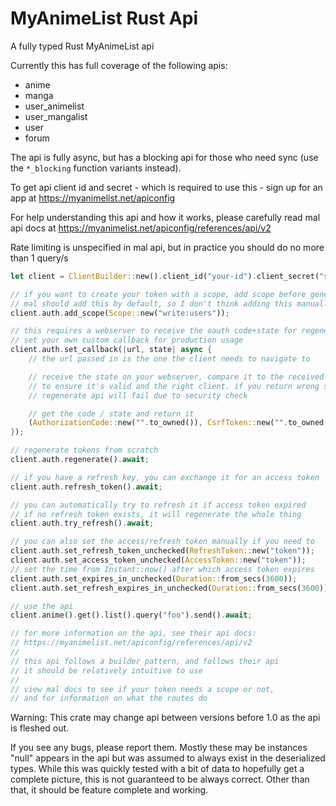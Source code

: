 # MyAnimeList Rust Api
A fully typed Rust MyAnimeList api

Currently this has full coverage of the following apis:
- anime
- manga
- user_animelist
- user_mangalist
- user
- forum

The api is fully async, but has a blocking api for those who need sync (use the `*_blocking` function variants instead).

To get api client id and secret - which is required to use this - sign up for an app at https://myanimelist.net/apiconfig

For help understanding this api and how it works, please carefully read mal api docs at https://myanimelist.net/apiconfig/references/api/v2

Rate limiting is unspecified in mal api, but in practice you should do no more than 1 query/s

```rust
let client = ClientBuilder::new().client_id("your-id").client_secret("secret").redirect_url("your-url").build().unwrap();

// if you want to create your token with a scope, add scope before generating a token
// mal should add this by default, so I don't think adding this manually is needed
client.auth.add_scope(Scope::new("write:users"));

// this requires a webserver to receive the oauth code+state for regenerate
// set your own custom callback for production usage
client.auth.set_callback(|url, state| async {
    // the url passed in is the one the client needs to navigate to

    // receive the state on your webserver, compare it to the received state above
    // to ensure it's valid and the right client. if you return wrong state, the
    // regenerate api will fail due to security check

    // get the code / state and return it
    (AuthorizationCode::new("".to_owned()), CsrfToken::new("".to_owned()))
});

// regenerate tokens from scratch
client.auth.regenerate().await;

// if you have a refresh key, you can exchange it for an access token
client.auth.refresh_token().await;

// you can automatically try to refresh it if access token expired
// if no refresh token exists, it will regenerate the whole thing
client.auth.try_refresh().await;

// you can also set the access/refresh token manually if you need to
client.auth.set_refresh_token_unchecked(RefreshToken::new("token"));
client.auth.set_access_token_unchecked(AccessToken::new("token"));
// set the time from Instant::now() after which access token expires
client.auth.set_expires_in_unchecked(Duration::from_secs(3600));
client.auth.set_refresh_expires_in_unchecked(Duration::from_secs(3600));

// use the api
client.anime().get().list().query("foo").send().await;

// for more information on the api, see their api docs:
// https://myanimelist.net/apiconfig/references/api/v2
//
// this api follows a builder pattern, and follows their api
// it should be relatively intuitive to use
//
// view mal docs to see if your token needs a scope or not,
// and for information on what the routes do
```

Warning: This crate may change api between versions before 1.0 as the api is fleshed out.

If you see any bugs, please report them. Mostly these may be instances "null" appears in the api but was assumed to always exist in the deserialized types. While this was quickly tested with a bit of data to hopefully get a complete picture, this is not guaranteed to be always correct. Other than that, it should be feature complete and working.
